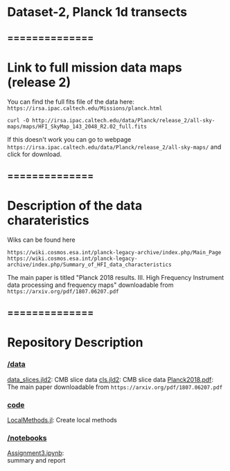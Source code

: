 # Dataset-2, Planck 1d transects


##  ==============
# Link to full mission data maps (release 2)

You can find the full fits file of the data here: `https://irsa.ipac.caltech.edu/Missions/planck.html`

```shell
curl -O http://irsa.ipac.caltech.edu/data/Planck/release_2/all-sky-maps/maps/HFI_SkyMap_143_2048_R2.02_full.fits
```

If this doesn't work you can go to webpage `https://irsa.ipac.caltech.edu/data/Planck/release_2/all-sky-maps/` and click for download.


##  ==============
# Description of the data charateristics


Wiks can be found here

```
https://wiki.cosmos.esa.int/planck-legacy-archive/index.php/Main_Page
https://wiki.cosmos.esa.int/planck-legacy-archive/index.php/Summary_of_HFI_data_characteristics
```

The main paper is titled "Planck 2018 results. III. High Frequency Instrument data processing and frequency maps" downloadable from `https://arxiv.org/pdf/1807.06207.pdf`

##  ==============
# Repository Description 
### [/data](data)
[data_slices.jld2](data/data_slices.jld2): CMB slice data
[cls.jld2](data/cls.jld2): CMB slice data
[Planck2018.pdf](data/Planck2018.pdf): The main paper downloadable from `https://arxiv.org/pdf/1807.06207.pdf`

### [code](code)
[LocalMethods.jl](code/LocalMethods.jl): Create local methods 

### [/notebooks](notebooks)
[Assignment3.ipynb](notebooks/Assignment1.ipynb):  
summary and report
